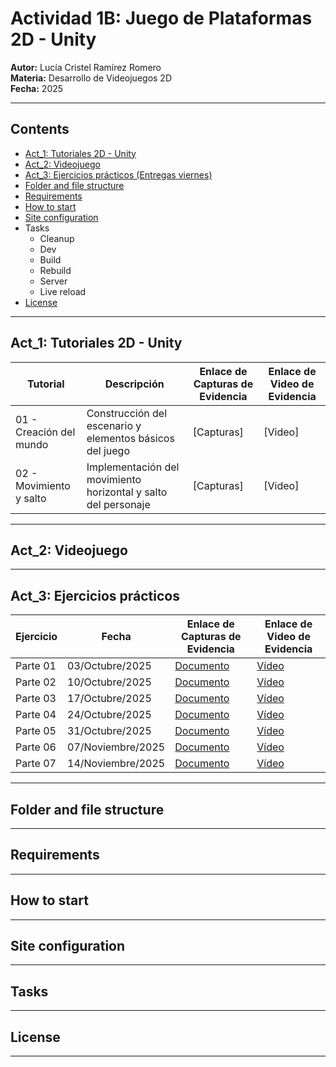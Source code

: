 # Actividad 1B: Juego de Plataformas 2D - Unity

**Autor:** Lucía Cristel Ramírez Romero  
**Materia:** Desarrollo de Videojuegos 2D  
**Fecha:** 2025  

---

## Contents
- [Act_1: Tutoriales 2D - Unity](https://github.com/CristelRR/FirstGame2D/blob/main/README.md#tutoriales-2d---unity)
- [Act_2: Videojuego](https://github.com/CristelRR/FirstGame2D/blob/main/README.md#act_2-videojuego)
- [Act_3: Ejercicios prácticos (Entregas viernes)](https://github.com/CristelRR/FirstGame2D/blob/main/README.md#act_3-ejercicios-pr%C3%A1cticos)
- [Folder and file structure](https://github.com/CristelRR/FirstGame2D/blob/main/README.md#folder-and-file-structure)
- [Requirements](https://github.com/CristelRR/FirstGame2D/blob/main/README.md#requirements)
- [How to start](https://github.com/CristelRR/FirstGame2D/blob/main/README.md#how-to-start)
- [Site configuration](https://github.com/CristelRR/FirstGame2D/blob/main/README.md#site-configuration)
- Tasks
  - Cleanup
  - Dev
  - Build
  - Rebuild
  - Server
  - Live reload
- [License](https://github.com/CristelRR/FirstGame2D/blob/main/README.md#tutoriales-2d---unity)

---

## Act_1: Tutoriales 2D - Unity

| Tutorial | Descripción | Enlace de Capturas de Evidencia | Enlace de Video de Evidencia |
|----------|-------------|---------------------------------|------------------------------|
| 01 - Creación del mundo | Construcción del escenario y elementos básicos del juego | [Capturas] | [Video] |
| 02 - Movimiento y salto | Implementación del movimiento horizontal y salto del personaje | [Capturas] | [Video] |

---

## Act_2: Videojuego

---

## Act_3: Ejercicios prácticos
| Ejercicio | Fecha | Enlace de Capturas de Evidencia | Enlace de Video de Evidencia |
|----------|-------------|---------------------------------|------------------------------|
| Parte 01 | 03/Octubre/2025 | [Documento](https://docs.google.com/document/d/1xjHV094AVDt1sbRRsmInZ2yAa5YXe2rKB0OmhsQEti8/edit?usp=drive_link) | [Vídeo](https://drive.google.com/file/d/1m8jKeXGbJax8dTEbsI7zYo0TzrkNjOWz/view?usp=drive_link) |
| Parte 02 | 10/Octubre/2025 | [Documento](https://docs.google.com/document/d/13VuegO4GtZ20YiDhtbrbrFbaZINwK2Bh1gInNpMG_kY/edit?usp=sharing) | [Vídeo](https://drive.google.com/file/d/1UxW7BE8Z75bhFWvlNiHnRZ998UnXieWR/view?usp=drive_link) |
| Parte 03 | 17/Octubre/2025 | [Documento](https://docs.google.com/document/d/1GZtzuLGFEjOkw9UzDCc8wjMDXmNDyWqzGtvssheaHXc/edit?usp=drive_link) | [Vídeo](https://drive.google.com/file/d/1CHZi9Y-nk-1YhfACOgtg2ShYDKpZ9PBy/view?usp=sharing) |
| Parte 04 | 24/Octubre/2025 | [Documento]() | [Vídeo]() |
| Parte 05 | 31/Octubre/2025 | [Documento]() | [Vídeo]() |
| Parte 06 | 07/Noviembre/2025 | [Documento]() | [Vídeo]() |
| Parte 07 | 14/Noviembre/2025 | [Documento]() | [Vídeo]() |

---

## Folder and file structure

---

## Requirements

---

## How to start

---

## Site configuration

---

## Tasks

---

## License

---

